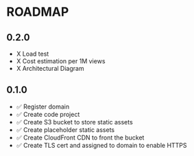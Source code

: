 # ROADMAP

## 0.2.0

- X Load test
- X Cost estimation per 1M views
- X Architectural Diagram

## 0.1.0

- ✅ Register domain
- ✅ Create code project
- ✅ Create S3 bucket to store static assets
- ✅ Create placeholder static assets
- ✅ Create CloudFront CDN to front the bucket
- ✅ Create TLS cert and assigned to domain to enable HTTPS
